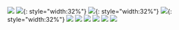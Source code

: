 ![](https://i.imgur.com/9q28IoI.jpg)
![](https://i.imgur.com/uQ9mY7C.jpg){: style="width:32%"}
![](https://i.imgur.com/Dpnocls.jpg){: style="width:32%"}
![](https://i.imgur.com/6hIKuWm.jpg){: style="width:32%"}
![](https://i.imgur.com/4jgDJU4.jpg)
![](https://i.imgur.com/58roflv.jpg)
![](https://i.imgur.com/PGaP9VL.jpg)
![](https://i.imgur.com/V3zpVJq.jpg)
![](https://i.imgur.com/fm4Ryrf.jpg)
![](https://i.imgur.com/ozowRCf.jpg)